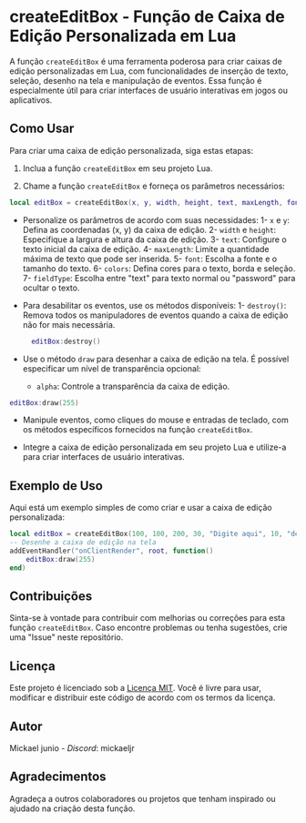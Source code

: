 # createEditBox - Função de Caixa de Edição Personalizada em Lua

A função `createEditBox` é uma ferramenta poderosa para criar caixas de edição personalizadas em Lua, com funcionalidades de inserção de texto, seleção, desenho na tela e manipulação de eventos. Essa função é especialmente útil para criar interfaces de usuário interativas em jogos ou aplicativos.

## Como Usar

Para criar uma caixa de edição personalizada, siga estas etapas:

1. Inclua a função `createEditBox` em seu projeto Lua.

2. Chame a função `createEditBox` e forneça os parâmetros necessários:

```lua
local editBox = createEditBox(x, y, width, height, text, maxLength, font, colors, fieldType)
```


- Personalize os parâmetros de acordo com suas necessidades:
  1- `x` e `y`: Defina as coordenadas (x, y) da caixa de edição.
  2- `width` e `height`: Especifique a largura e altura da caixa de edição.
  3- `text`: Configure o texto inicial da caixa de edição.
  4- `maxLength`: Limite a quantidade máxima de texto que pode ser inserida.
  5- `font`: Escolha a fonte e o tamanho do texto.
  6- `colors`: Defina cores para o texto, borda e seleção.
  7- `fieldType`: Escolha entre "text" para texto normal ou "password" para ocultar o texto.


- Para desabilitar os eventos, use os métodos disponíveis:
  1- `destroy()`: Remova todos os manipuladores de eventos quando a caixa de edição não for mais necessária.
  ```lua
    editBox:destroy()
  ```

- Use o método `draw` para desenhar a caixa de edição na tela. É possível especificar um nível de transparência opcional:
  - `alpha`: Controle a transparência da caixa de edição.
```lua
editBox:draw(255)
```


- Manipule eventos, como cliques do mouse e entradas de teclado, com os métodos específicos fornecidos na função `createEditBox`.

- Integre a caixa de edição personalizada em seu projeto Lua e utilize-a para criar interfaces de usuário interativas.

## Exemplo de Uso

Aqui está um exemplo simples de como criar e usar a caixa de edição personalizada:

```lua
local editBox = createEditBox(100, 100, 200, 30, "Digite aqui", 10, "default", {textColor = {255, 255, 255, 1}, borderColor = {10, 10, 10, 1}}, "text")
-- Desenhe a caixa de edição na tela
addEventHandler("onClientRender", root, function()
    editBox:draw(255)
end)
```



## Contribuições

Sinta-se à vontade para contribuir com melhorias ou correções para esta função `createEditBox`. Caso encontre problemas ou tenha sugestões, crie uma "Issue" neste repositório.

## Licença

Este projeto é licenciado sob a [Licença MIT](LICENSE). Você é livre para usar, modificar e distribuir este código de acordo com os termos da licença.

## Autor

Mickael junio - *Discord*: mickaeljr

## Agradecimentos

Agradeça a outros colaboradores ou projetos que tenham inspirado ou ajudado na criação desta função.
